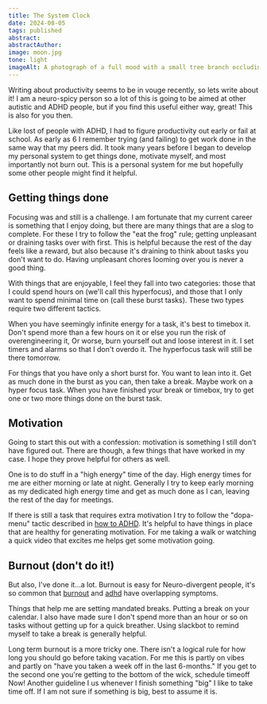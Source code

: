 ```yaml
---
title: The System Clock
date: 2024-08-05
tags: published
abstract: 
abstractAuthor: 
image: moon.jpg
tone: light
imageAlt: A photograph of a full mood with a small tree branch occluding it
---
```


Writing about productivity seems to be in vouge recently, so lets write about it! I am a neuro-spicy person so a lot of this is going to be aimed at other autistic and ADHD people, but
if you find this useful either way, great! This is also for you then.

Like lost of people with ADHD, I had to figure productivity out early or fail at 
school. As early as 6 I remember trying (and failing) to get work done in the same way that my peers did. 
It took many years before I began to develop my personal system to get things done, motivate myself, and most 
importantly not burn out. This is a personal system for me but hopefully some other people might find it helpful.

## Getting things done

Focusing was and still is a challenge. I am fortunate that my current career is something that I enjoy doing,
but there are many things that are a slog to complete. For these I try to follow the "eat the frog" rule; getting
unpleasant or draining tasks over with first. This is helpful because the rest of the day feels like a reward, but 
also because it's draining to think about tasks you don't want to do. Having unpleasant chores looming over you is
never a good thing.

With things that are enjoyable, I feel they fall into two categories: those that I could spend hours on (we'll 
call this hyperfocus), and those that I only want to spend minimal time on (call these burst tasks). 
These two types require two different tactics. 

When you have seemingly infinite energy for a task, it's best to timebox it. Don't spend more than a few hours 
on it or else you run the risk of overengineering it, Or worse, burn yourself out and loose interest in it. 
I set timers and alarms so that I don't overdo it. The hyperfocus task will still be there tomorrow.

For things that you have only a short burst for. You want to lean into it. Get as much done in the burst as you
can, then take a break. Maybe work on a hyper focus task. When you have finished your break or timebox, try to get
one or two more things done on the burst task.

## Motivation

Going to start this out with a confession: motivation is something I still don't have figured out. There are 
though, a few things that have worked in my case. I hope they prove helpful for others as well.

One is to do stuff in a "high energy" time of the day. High energy times for me are either morning or late at night. Generally I try to keep early morning as my dedicated high energy time and get as much done as I can, leaving the rest of the day for meetings.

If there is still a task that requires extra motivation I try to follow the "dopa-menu" tactic described in [how to ADHD](https://youtu.be/-6WCkTwW6xg?si=Obb5kejM_t8tjIIe&t=112). It's helpful to have things in place that are healthy for generating motivation. For me taking a walk or watching a quick video that excites me helps get some motivation going. 

## Burnout (don't do it!)
But also, I've done it...a lot. Burnout is easy for Neuro-divergent people, it's 
so common that [burnout](https://www.mayoclinic.org/healthy-lifestyle/adult-health/in-depth/burnout/art-20046642) and [adhd](https://www.cdc.gov/adhd/diagnosis/index.html) have overlapping symptoms.

Things that help me are setting mandated breaks. Putting a break on your calendar. I also have made sure I don't spend more than an hour or so on tasks without getting up for a quick breather. Using slackbot to remind myself to take a break is generally helpful.

Long term burnout is a more tricky one. There isn't a logical rule for how long you should go 
before taking vacation. For me this is partly on vibes and partly on "have you taken a week off in the last 6-months." If you get to the second one you're getting to the bottom of the wick, schedule timeoff Now! Another guideline I us whenever I finish something "big" I like to take time off. If I am not sure if something is big, best to assume it is.